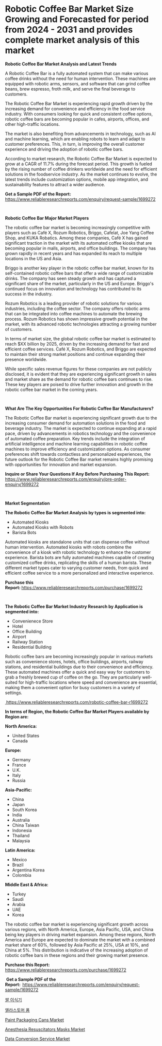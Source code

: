 <p><h1>Robotic Coffee Bar Market Size Growing and Forecasted for period from 2024 - 2031 and provides complete market analysis of this market</h1></p><p><strong>Robotic Coffee Bar Market Analysis and Latest Trends</strong></p>
<p><p>A Robotic Coffee Bar is a fully automated system that can make various coffee drinks without the need for human intervention. These machines are equipped with robotic arms, sensors, and software that can grind coffee beans, brew espresso, froth milk, and serve the final beverage to customers. </p><p>The Robotic Coffee Bar Market is experiencing rapid growth driven by the increasing demand for convenience and efficiency in the food service industry. With consumers looking for quick and consistent coffee options, robotic coffee bars are becoming popular in cafes, airports, offices, and other high-traffic locations. </p><p>The market is also benefiting from advancements in technology, such as AI and machine learning, which are enabling robots to learn and adapt to customer preferences. This, in turn, is improving the overall customer experience and driving the adoption of robotic coffee bars.</p><p>According to market research, the Robotic Coffee Bar Market is expected to grow at a CAGR of 11.7% during the forecast period. This growth is fueled by the rising number of coffee drinkers worldwide and the need for efficient solutions in the foodservice industry. As the market continues to evolve, the latest trends include customization options, mobile app integration, and sustainability features to attract a wider audience.</p></p>
<p><strong>Get a Sample PDF of the Report:&nbsp;</strong> <a href="https://www.reliableresearchreports.com/enquiry/request-sample/1699272">https://www.reliableresearchreports.com/enquiry/request-sample/1699272</a></p>
<p>&nbsp;</p>
<p><strong>Robotic Coffee Bar Major Market Players</strong></p>
<p><p>The robotic coffee bar market is becoming increasingly competitive with players such as Café X, Rozum Robotics, Briggo, Cafelat, Joe Yang Coffee Shop, and KUKA Robatics. Among these companies, Café X has gained significant traction in the market with its automated coffee kiosks that are becoming popular in malls, airports, and office buildings. The company has grown rapidly in recent years and has expanded its reach to multiple locations in the US and Asia.</p><p>Briggo is another key player in the robotic coffee bar market, known for its self-contained robotic coffee bars that offer a wide range of customizable drinks. The company has seen steady growth and has captured a significant share of the market, particularly in the US and Europe. Briggo's continued focus on innovation and technology has contributed to its success in the industry.</p><p>Rozum Robotics is a leading provider of robotic solutions for various industries, including the coffee sector. The company offers robotic arms that can be integrated into coffee machines to automate the brewing process. Rozum Robotics has shown impressive growth potential in the market, with its advanced robotic technologies attracting a growing number of customers.</p><p>In terms of market size, the global robotic coffee bar market is estimated to reach $XX billion by 2025, driven by the increasing demand for fast and efficient coffee services. Café X, Rozum Robotics, and Briggo are expected to maintain their strong market positions and continue expanding their presence worldwide.</p><p>While specific sales revenue figures for these companies are not publicly disclosed, it is evident that they are experiencing significant growth in sales and market share as the demand for robotic coffee bars continues to rise. These key players are poised to drive further innovation and growth in the robotic coffee bar market in the coming years.</p></p>
<p>&nbsp;</p>
<p><strong>What Are The Key Opportunities For Robotic Coffee Bar Manufacturers?</strong></p>
<p><p>The Robotic Coffee Bar market is experiencing significant growth due to the increasing consumer demand for automation solutions in the food and beverage industry. The market is expected to continue expanding at a rapid pace, driven by advancements in robotics technology and the convenience of automated coffee preparation. Key trends include the integration of artificial intelligence and machine learning capabilities in robotic coffee machines to improve efficiency and customization options. As consumer preferences shift towards contactless and personalized experiences, the future outlook for the Robotic Coffee Bar market remains highly promising with opportunities for innovation and market expansion.</p></p>
<p><strong>Inquire or Share Your Questions If Any Before Purchasing This Report:</strong> <a href="https://www.reliableresearchreports.com/enquiry/pre-order-enquiry/1699272">https://www.reliableresearchreports.com/enquiry/pre-order-enquiry/1699272</a></p>
<p>&nbsp;</p>
<p><strong>Market Segmentation</strong></p>
<p><strong>The Robotic Coffee Bar Market Analysis by types is segmented into:</strong></p>
<p><ul><li>Automated Kiosks</li><li>Automated Kiosks with Robots</li><li>Barista Bots</li></ul></p>
<p><p>Automated kiosks are standalone units that can dispense coffee without human intervention. Automated kiosks with robots combine the convenience of a kiosk with robotic technology to enhance the customer experience. Barista bots are fully automated machines capable of creating customized coffee drinks, replicating the skills of a human barista. These different market types cater to varying customer needs, from quick and efficient coffee service to a more personalized and interactive experience.</p></p>
<p><strong>Purchase this Report:&nbsp;</strong><a href="https://www.reliableresearchreports.com/purchase/1699272">https://www.reliableresearchreports.com/purchase/1699272</a></p>
<p>&nbsp;</p>
<p><strong>The Robotic Coffee Bar Market Industry Research by Application is segmented into:</strong></p>
<p><ul><li>Convenienece Store</li><li>Hotel</li><li>Office Building</li><li>Airport</li><li>Railway Station</li><li>Residential Building</li></ul></p>
<p><p>Robotic coffee bars are becoming increasingly popular in various markets such as convenience stores, hotels, office buildings, airports, railway stations, and residential buildings due to their convenience and efficiency. These automated machines offer a quick and easy way for customers to grab a freshly brewed cup of coffee on the go. They are particularly well-suited for high-traffic locations where speed and convenience are essential, making them a convenient option for busy customers in a variety of settings.</p></p>
<p><a href="https://www.reliableresearchreports.com/robotic-coffee-bar-r1699272">&nbsp;https://www.reliableresearchreports.com/robotic-coffee-bar-r1699272</a></p>
<p><strong>In terms of Region, the Robotic Coffee Bar Market Players available by Region are:</strong></p>
<p>
    <p> <strong> North America: </strong>
        <ul>
            <li>United States</li>
            <li>Canada</li>
        </ul>
        </p> 
    <p> <strong> Europe: </strong>
        <ul>
            <li>Germany</li>
            <li>France</li>
            <li>U.K.</li>
            <li>Italy</li>
            <li>Russia</li>
        </ul>
        </p> 
    <p> <strong> Asia-Pacific: </strong>
        <ul>
            <li>China</li>
            <li>Japan</li>
            <li>South Korea</li>
            <li>India</li>
            <li>Australia</li>
            <li>China Taiwan</li>
            <li>Indonesia</li>
            <li>Thailand</li>
            <li>Malaysia</li>
        </ul>
        </p> 
    <p> <strong> Latin America: </strong>
        <ul>
            <li>Mexico</li>
            <li>Brazil</li>
            <li>Argentina Korea</li>
            <li>Colombia</li>
        </ul>
        </p> 
    <p> <strong> Middle East & Africa: </strong>
        <ul>
            <li>Turkey</li>
            <li>Saudi</li>
            <li>Arabia</li>
            <li>UAE</li>
            <li>Korea</li>
        </ul>
    </p>
    </p>
<p><p>The robotic coffee bar market is experiencing significant growth across various regions, with North America, Europe, Asia Pacific, USA, and China being key players in driving market expansion. Among these regions, North America and Europe are expected to dominate the market with a combined market share of 60%, followed by Asia Pacific at 25%, USA at 10%, and China at 5%. This distribution is indicative of the increasing adoption of robotic coffee bars in these regions and their growing market presence.</p></p>
<p><strong>Purchase this Report: </strong><a href="https://www.reliableresearchreports.com/purchase/1699272">https://www.reliableresearchreports.com/purchase/1699272</a></p>
<p>&nbsp;<strong>Get a Sample PDF of the Report:&nbsp;&nbsp;</strong><a href="https://www.reliableresearchreports.com/enquiry/request-sample/1699272">https://www.reliableresearchreports.com/enquiry/request-sample/1699272</a></p>
<p><strong></strong></p>
<p><p><a href="https://medium.com/@aidenreinger/%EB%9D%BC%EC%9D%B4%EC%8A%A4-%ED%8A%B8%EB%9E%9C%EC%8A%A4%ED%94%8C%EB%9E%9C%ED%84%B0-%EC%8B%9C%EC%9E%A5-%EB%B3%B4%EA%B3%A0%EC%84%9C%EB%8A%94-%EC%9D%B4-%EC%8B%9C%EC%9E%A5%EC%9D%98-%EC%B5%9C%EC%8B%A0-%EB%8F%99%ED%96%A5%EA%B3%BC-%EC%84%B1%EC%9E%A5-%EA%B8%B0%ED%9A%8C%EB%A5%BC-%EB%B3%B4%EC%97%AC%EC%A4%8D%EB%8B%88%EB%8B%A4-b71d19ce5de2">쌀 이식기</a></p><p><a href="https://github.com/valroy852/Market-Research-Report-List-1/blob/main/922494864369.md">엘라스토머 폼</a></p><p><a href="https://github.com/prosalinda88/Market-Research-Report-List-4/blob/main/paint-packaging-cans-market.md">Paint Packaging Cans Market</a></p><p><a href="https://www.linkedin.com/pulse/anesthesia-resuscitators-masksnbspmarket-focuses-market-share-otc7e">Anesthesia Resuscitators Masks Market</a></p><p><a href="https://www.linkedin.com/pulse/data-conversion-service-market-outlook-industry-overview-forecast-tcywe">Data Conversion Service Market</a></p></p>
